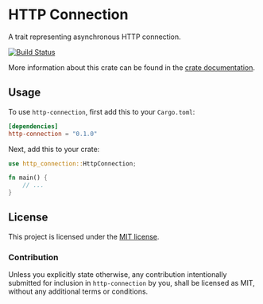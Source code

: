 # HTTP Connection

A trait representing asynchronous HTTP connection.

[![Build Status][azure-badge]][azure-url]

[azure-badge]: https://dev.azure.com/hyperium/http-connection/_apis/build/status/hyperium.http-connection?branchName=master
[azure-url]: https://dev.azure.com/hyperium/http-connection/_build/latest?definitionId=1&branchName=master

More information about this crate can be found in the [crate
documentation][dox].

[dox]: https://docs.rs/http-connection

## Usage

To use `http-connection`, first add this to your `Cargo.toml`:

```toml
[dependencies]
http-connection = "0.1.0"
```

Next, add this to your crate:

```rust
use http_connection::HttpConnection;

fn main() {
    // ...
}
```

## License

This project is licensed under the [MIT license](LICENSE).

### Contribution

Unless you explicitly state otherwise, any contribution intentionally submitted
for inclusion in `http-connection` by you, shall be licensed as MIT, without any additional
terms or conditions.
